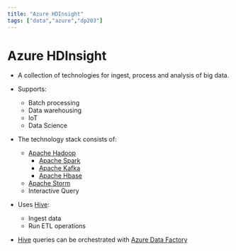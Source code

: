 ```yaml
---
title: "Azure HDInsight"
tags: ["data","azure","dp203"]
---
```


# Azure HDInsight

- A collection of technologies for ingest, process and analysis of big data.

- Supports:
    - Batch processing
    - Data warehousing
    - IoT
    - Data Science

- The technology stack consists of:
    - [Apache Hadoop][hadoop]
        - [Apache Spark][spark]
        - [Apache Kafka][kafka]
        - [Apache Hbase][hbase]
    - [Apache Storm][storm]
    - Interactive Query

- Uses [Hive][hive]:
    - Ingest data
    - Run ETL operations

- [Hive][hive] queries can be orchestrated with [Azure Data Factory][factory]

[hadoop]: ./azure_hadoop.md
[spark]: ./apache_spark.md
[kafka]: ./apache_kafka.md
[hbase]: ./apache_hbase.md
[storm]: ./apache_storm.md
[hive]: ./hadoop_hive.md
[factory]: ./azure_data_factory
